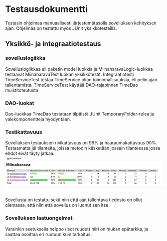 # Testausdokumentti

Testasin ohjelmaa manuaalisesti järjestemätasolla sovelluksen kehityksen ajan. 
Ohjelmaa on testattu myös JUnit yksikkötesteillä.

## Yksikkö- ja integraatiotestaus
### sovelluslogiikka

Sovelluslogiikkaa eli paketin model luokkia ja MiinaharavaLogic-luokkaa testaavat MiinaharavaTest luokan yksikkötestit.
Integraatiotesti TimeServiceTest testaa TimeService olion toiminnallisuuksia, eli pelin ajan tallentamista.
TimeServiceTest käyttää DAO-rajapinnan TimeDao muistitoteutusta

### DAO-luokat

Dao-luokkaa TimeDao testataan tilpäistä JUnit TemporaryFolder-rulea ja valekomponentteja hyödyntäen.

### Testikattavuus

Sovelluksen testauksen rivikattavuus on 96% ja haaraumakattavuus 90%.
Testaamatta jäi tilanteita, joissa metodin käsketään jossain tilanteessa jossa ehdot eivät täyty jatkaa.
<img src="https://github.com/IidaHamalainen/ot-harjoitustyo/blob/master/Miinaharava/dokumentaatio/kuvat/testikattavuus.png" width="600">


Sovellusta on testattu sekä niin että ajat tallentava tiedosto on ollut olemassa, että niin että sovellus on luonut sen itse.

### Sovelluksen laatuongelmat

Varsinkin asetuksella helppo (isot ruudut) hiiri on hiukan epätarkka, ja saattaa osoittaa eri ruutuun kuin tarkoitus.
